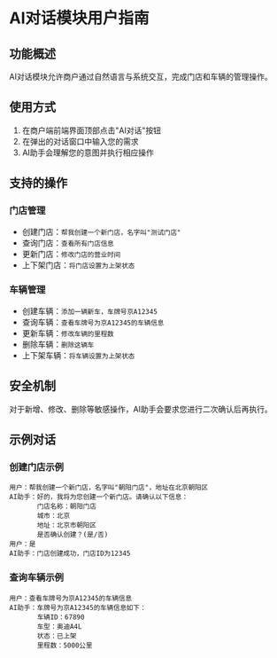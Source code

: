 # AI对话模块用户指南

## 功能概述

AI对话模块允许商户通过自然语言与系统交互，完成门店和车辆的管理操作。

## 使用方式

1. 在商户端前端界面顶部点击"AI对话"按钮
2. 在弹出的对话窗口中输入您的需求
3. AI助手会理解您的意图并执行相应操作

## 支持的操作

### 门店管理
- 创建门店：`帮我创建一个新门店，名字叫"测试门店"`
- 查询门店：`查看所有门店信息`
- 更新门店：`修改门店的营业时间`
- 上下架门店：`将门店设置为上架状态`

### 车辆管理
- 创建车辆：`添加一辆新车，车牌号京A12345`
- 查询车辆：`查看车牌号为京A12345的车辆信息`
- 更新车辆：`修改车辆的里程数`
- 删除车辆：`删除这辆车`
- 上下架车辆：`将车辆设置为上架状态`

## 安全机制

对于新增、修改、删除等敏感操作，AI助手会要求您进行二次确认后再执行。

## 示例对话

### 创建门店示例
```
用户：帮我创建一个新门店，名字叫"朝阳门店"，地址在北京朝阳区
AI助手：好的，我将为您创建一个新门店。请确认以下信息：
       门店名称：朝阳门店
       城市：北京
       地址：北京市朝阳区
       是否确认创建？(是/否)
用户：是
AI助手：门店创建成功，门店ID为12345
```

### 查询车辆示例
```
用户：查看车牌号为京A12345的车辆信息
AI助手：车牌号为京A12345的车辆信息如下：
       车辆ID：67890
       车型：奥迪A4L
       状态：已上架
       里程数：5000公里
```